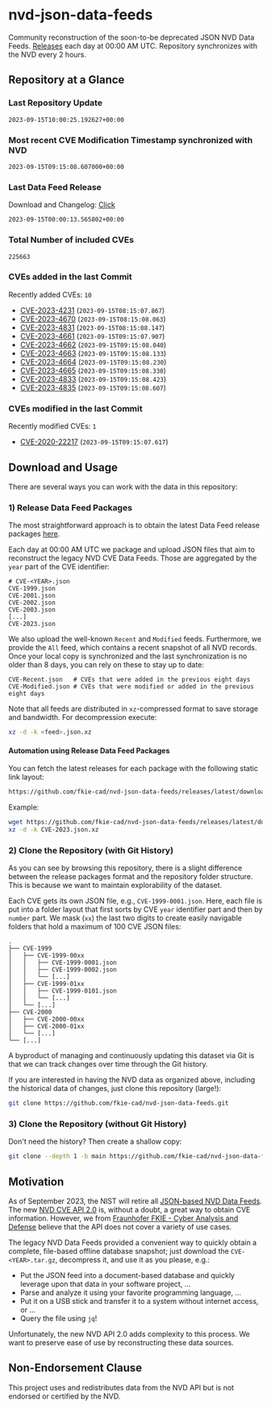 # nvd-json-data-feeds

Community reconstruction of the soon-to-be deprecated JSON NVD Data Feeds. 
[Releases](https://github.com/fkie-cad/nvd-json-data-feeds/releases/latest) each day at 00:00 AM UTC.
Repository synchronizes with the NVD every 2 hours.

## Repository at a Glance

### Last Repository Update

```plain
2023-09-15T10:00:25.192627+00:00
```

### Most recent CVE Modification Timestamp synchronized with NVD

```plain
2023-09-15T09:15:08.607000+00:00
```

### Last Data Feed Release

Download and Changelog: [Click](https://github.com/fkie-cad/nvd-json-data-feeds/releases/latest)

```plain
2023-09-15T00:00:13.565802+00:00
```

### Total Number of included CVEs

```plain
225663
```

### CVEs added in the last Commit

Recently added CVEs: `10`

* [CVE-2023-4231](CVE-2023/CVE-2023-42xx/CVE-2023-4231.json) (`2023-09-15T08:15:07.867`)
* [CVE-2023-4670](CVE-2023/CVE-2023-46xx/CVE-2023-4670.json) (`2023-09-15T08:15:08.063`)
* [CVE-2023-4831](CVE-2023/CVE-2023-48xx/CVE-2023-4831.json) (`2023-09-15T08:15:08.147`)
* [CVE-2023-4661](CVE-2023/CVE-2023-46xx/CVE-2023-4661.json) (`2023-09-15T09:15:07.907`)
* [CVE-2023-4662](CVE-2023/CVE-2023-46xx/CVE-2023-4662.json) (`2023-09-15T09:15:08.040`)
* [CVE-2023-4663](CVE-2023/CVE-2023-46xx/CVE-2023-4663.json) (`2023-09-15T09:15:08.133`)
* [CVE-2023-4664](CVE-2023/CVE-2023-46xx/CVE-2023-4664.json) (`2023-09-15T09:15:08.230`)
* [CVE-2023-4665](CVE-2023/CVE-2023-46xx/CVE-2023-4665.json) (`2023-09-15T09:15:08.330`)
* [CVE-2023-4833](CVE-2023/CVE-2023-48xx/CVE-2023-4833.json) (`2023-09-15T09:15:08.423`)
* [CVE-2023-4835](CVE-2023/CVE-2023-48xx/CVE-2023-4835.json) (`2023-09-15T09:15:08.607`)


### CVEs modified in the last Commit

Recently modified CVEs: `1`

* [CVE-2020-22217](CVE-2020/CVE-2020-222xx/CVE-2020-22217.json) (`2023-09-15T09:15:07.617`)


## Download and Usage

There are several ways you can work with the data in this repository:

### 1) Release Data Feed Packages

The most straightforward approach is to obtain the latest Data Feed release packages [here](https://github.com/fkie-cad/nvd-json-data-feeds/releases/latest).

Each day at 00:00 AM UTC we package and upload JSON files that aim to reconstruct the legacy NVD CVE Data Feeds.
Those are aggregated by the `year` part of the CVE identifier:

```
# CVE-<YEAR>.json
CVE-1999.json
CVE-2001.json
CVE-2002.json
CVE-2003.json
[...]
CVE-2023.json
```

We also upload the well-known `Recent` and `Modified` feeds.
Furthermore, we provide the `All` feed, which contains a recent snapshot of all NVD records.
Once your local copy is synchronized and the last synchronization is no older than 8 days, you can rely on these to stay up to date:

```plain
CVE-Recent.json   # CVEs that were added in the previous eight days
CVE-Modified.json # CVEs that were modified or added in the previous eight days
```

Note that all feeds are distributed in `xz`-compressed format to save storage and bandwidth.
For decompression execute:

```sh
xz -d -k <feed>.json.xz
```


#### Automation using Release Data Feed Packages

You can fetch the latest releases for each package with the following static link layout:

```sh
https://github.com/fkie-cad/nvd-json-data-feeds/releases/latest/download/CVE-<YEAR>.json.xz
```

Example:

```sh
wget https://github.com/fkie-cad/nvd-json-data-feeds/releases/latest/download/CVE-2023.json.xz
xz -d -k CVE-2023.json.xz
```

### 2) Clone the Repository (with Git History)

As you can see by browsing this repository, there is a slight difference between the release packages format and the repository folder structure.
This is because we want to maintain explorability of the dataset.

Each CVE gets its own JSON file, e.g., `CVE-1999-0001.json`.
Here, each file is put into a folder layout that first sorts by CVE `year` identifier part and then by `number` part.
We mask (`xx`) the last two digits to create easily navigable folders that hold a maximum of 100 CVE JSON files:

```plain
.
├── CVE-1999
│   ├── CVE-1999-00xx
│   │   ├── CVE-1999-0001.json
│   │   ├── CVE-1999-0002.json
│   │   └── [...]
│   ├── CVE-1999-01xx
│   │   ├── CVE-1999-0101.json
│   │   └── [...]
│   └── [...]
├── CVE-2000
│   ├── CVE-2000-00xx
│   ├── CVE-2000-01xx
│   └── [...]
└── [...]
```

A byproduct of managing and continuously updating this dataset via Git is that we can track changes over time through the Git history.

If you are interested in having the NVD data as organized above, including the historical data of changes, just clone this repository (large!):

```sh
git clone https://github.com/fkie-cad/nvd-json-data-feeds.git
```

### 3) Clone the Repository (without Git History)

Don't need the history? Then create a shallow copy:

```sh
git clone --depth 1 -b main https://github.com/fkie-cad/nvd-json-data-feeds.git
```

## Motivation

As of September 2023, the NIST will retire all [JSON-based NVD Data Feeds](https://nvd.nist.gov/vuln/data-feeds#divRetirementBanner-1).
The new [NVD CVE API 2.0](https://nvd.nist.gov/developers/vulnerabilities) is, without a doubt, a great way to obtain CVE information.
However, we from [Fraunhofer FKIE - Cyber Analysis and Defense](https://www.fkie.fraunhofer.de/en/departments/cad.html) believe that the API does not cover a variety of use cases.

The legacy NVD Data Feeds provided a convenient way to quickly obtain a complete, file-based offline database snapshot; just download the `CVE-<YEAR>.tar.gz`, decompress it, and use it as you please, e.g.:

* Put the JSON feed into a document-based database and quickly leverage upon that data in your software project, ...
* Parse and analyze it using your favorite programming language, ...
* Put it on a USB stick and transfer it to a system without internet access, or ...
* Query the file using `jq`!

Unfortunately, the new NVD API 2.0 adds complexity to this process.
We want to preserve ease of use by reconstructing these data sources.

## Non-Endorsement Clause

This project uses and redistributes data from the NVD API but is not endorsed or certified by the NVD.